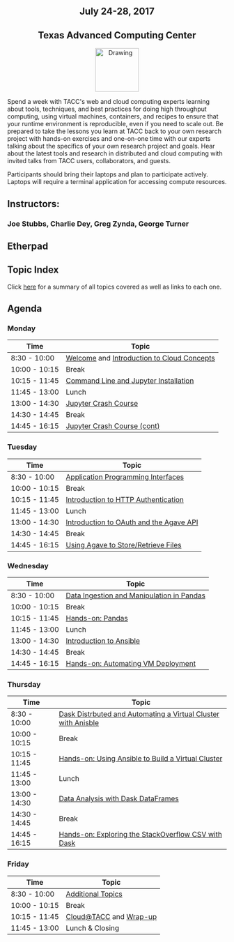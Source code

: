 <center>
<h2>July 24-28, 2017</h2>
<h2>Texas Advanced Computing Center</h2></center>
<center><img src="https://www.tacc.utexas.edu/documents/1084364/1275944/tacc.png" alt="Drawing" style="height:100px;"/></center>

Spend a week with TACC's web and cloud computing experts learning about tools, techniques, and best practices for doing high throughput computing, using virtual machines, containers, and recipes to ensure that your runtime environment is reproducible, even if you need to scale out. Be prepared to take the lessons you learn at TACC back to your own research project with hands-on exercises and one-on-one time with our experts talking about the specifics of your own research project and goals. Hear about the latest tools and research in distributed and cloud computing with invited talks from TACC users, collaborators, and guests.

Participants should bring their laptops and plan to participate actively. Laptops will require a terminal application for accessing compute resources.

## Instructors: 
### Joe Stubbs, Charlie Dey, Greg Zynda, George Turner

## Etherpad


## Topic Index

Click [here](docs/topics.md) for a summary of all topics covered as well as links to each one.

## Agenda

### Monday

| Time | Topic |
|--------|--------------------------------------------------|
|  8:30 - 10:00 | [Welcome](docs/day1/welcome_01.md) and [Introduction to Cloud Concepts](docs/day1/intro_cloud_computing.md) |
| 10:00 - 10:15 | Break |
| 10:15 - 11:45 | [Command Line and Jupyter Installation](docs/day1/command_line_and_jupyter_install.md) |
| 11:45 - 13:00 | Lunch |
| 13:00 - 14:30 | [Jupyter Crash Course](docs/jupyter.md) |
| 14:30 - 14:45 | Break |
| 14:45 - 16:15 | [Jupyter Crash Course (cont)](docs/jupyter.md) |

### Tuesday

| Time | Topic |
|--------|--------------------------------------------------|
|  8:30 - 10:00 | [Application Programming Interfaces](docs/day2/APIs_intro.md) |
| 10:00 - 10:15 | Break |
| 10:15 - 11:45 | [Introduction to HTTP Authentication](docs/day2/Intro_Authentication_in_HTTP.md) |
| 11:45 - 13:00 | Lunch |
| 13:00 - 14:30 | [Introduction to OAuth and the Agave API](docs/day2/Into_Agave_OAuth.md) |
| 14:30 - 14:45 | Break |
| 14:45 - 16:15 | [Using Agave to Store/Retrieve Files](docs/day2/agave_files.md) |

### Wednesday

| Time | Topic |
|--------|--------------------------------------------------|
|  8:30 - 10:00 | [Data Ingestion and Manipulation in Pandas](docs/pandas.md) |
| 10:00 - 10:15 | Break |
| 10:15 - 11:45 | [Hands-on: Pandas](labs/pandas.md) |
| 11:45 - 13:00 | Lunch |
| 13:00 - 14:30 | [Introduction to Ansible](docs/ansible.md) |
| 14:30 - 14:45 | Break |
| 14:45 - 16:15 | [Hands-on: Automating VM Deployment](labs/ansible.md) |

### Thursday

| Time | Topic |
|--------|--------------------------------------------------|
|  8:30 - 10:00 | [Dask Distrbuted and Automating a Virtual Cluster with Anisble](docs/dask_ansible.md) |
| 10:00 - 10:15 | Break |
| 10:15 - 11:45 | [Hands-on: Using Ansible to Build a Virtual Cluster](labs/dask_ansible.md) |
| 11:45 - 13:00 | Lunch |
| 13:00 - 14:30 | [Data Analysis with Dask DataFrames](docs/dask.md) |
| 14:30 - 14:45 | Break |
| 14:45 - 16:15 | [Hands-on: Exploring the StackOverflow CSV with Dask](labs/dask.md) |

### Friday

| Time | Topic |
|--------|--------------------------------------------------|
|  8:30 - 10:00 | [Additional Topics](docs/extra_topics.md) |
| 10:00 - 10:15 | Break |
| 10:15 - 11:45 | [Cloud@TACC](docs/cloud_tacc.md) and [Wrap-up](docs/wrap_up.md) |
| 11:45 - 13:00 | Lunch & Closing |



